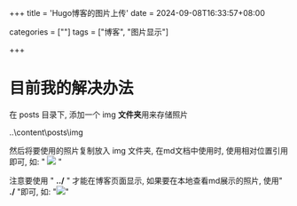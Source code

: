 +++
title = 'Hugo博客的图片上传'
date = 2024-09-08T16:33:57+08:00

categories = [""]
tags = ["博客", "图片显示"]

+++



# 目前我的解决办法

在 posts 目录下, 添加一个 img **文件夹**用来存储照片  

..\content\posts\img   

然后将要使用的照片复制放入 img 文件夹, 在md文档中使用时, 使用相对位置引用即可, 如: " ![](../img/photo1.jpg) "    


注意要使用 " **../** " 才能在博客页面显示, 如果要在本地查看md展示的照片, 使用" **./** "即可, 如:  "![](./img/photo1.jpg)"  
